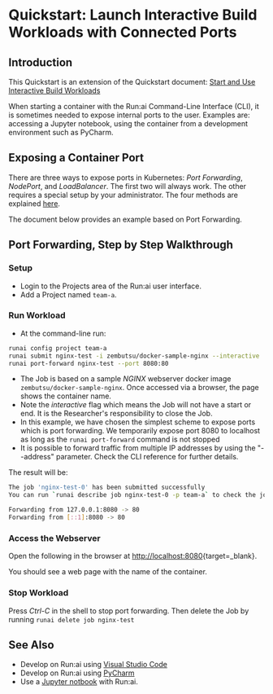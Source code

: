 # Quickstart: Launch Interactive Build Workloads with Connected Ports

## Introduction

 This Quickstart is an extension of the Quickstart document: [Start and Use Interactive Build Workloads](walkthrough-build.md) 

 When starting a container with the Run:ai Command-Line Interface (CLI), it is sometimes needed to expose internal ports to the user. Examples are: accessing a Jupyter notebook, using the container from a development environment such as PyCharm. 

## Exposing a Container Port

 There are three ways to expose ports in Kubernetes: _Port Forwarding_, _NodePort_, and _LoadBalancer_. The first two will always work. The other requires a special setup by your administrator. The four methods are explained [here](../../admin/runai-setup/config/allow-external-access-to-containers.md). 

 The document below provides an example based on Port Forwarding.


## Port Forwarding, Step by Step Walkthrough

### Setup

*  Login to the Projects area of the Run:ai user interface.
*  Add a Project named `team-a`.

### Run Workload

*   At the command-line run:

``` bash
runai config project team-a
runai submit nginx-test -i zembutsu/docker-sample-nginx --interactive
runai port-forward nginx-test --port 8080:80
```

*   The Job is based on a sample _NGINX_ webserver docker image `zembutsu/docker-sample-nginx`. Once accessed via a browser, the page shows the container name. 
*   Note the _interactive_ flag which means the Job will not have a start or end. It is the Researcher's responsibility to close the Job.  
*   In this example, we have chosen the simplest scheme to expose ports which is port forwarding. We temporarily expose port 8080 to localhost as long as the `runai port-forward` command is not stopped
*   It is possible to forward traffic from multiple IP addresses by using the "--address" parameter. Check the CLI reference for further details. 

The result will be:

``` bash
The job 'nginx-test-0' has been submitted successfully
You can run `runai describe job nginx-test-0 -p team-a` to check the job status

Forwarding from 127.0.0.1:8080 -> 80
Forwarding from [::1]:8080 -> 80
```

### Access the Webserver 

Open the following in the browser at [http://localhost:8080](http://localhost:8080){target=_blank}.

You should see a web page with the name of the container.

### Stop Workload

Press _Ctrl-C_ in the shell to stop port forwarding. Then delete the Job by running `runai delete job nginx-test`
## See Also

* Develop on Run:ai using [Visual Studio Code](../tools/dev-vscode.md)
* Develop on Run:ai using [PyCharm](../tools/dev-pycharm.md)
* Use a [Jupyter notbook](../tools/dev-jupyter.md) with Run:ai.
